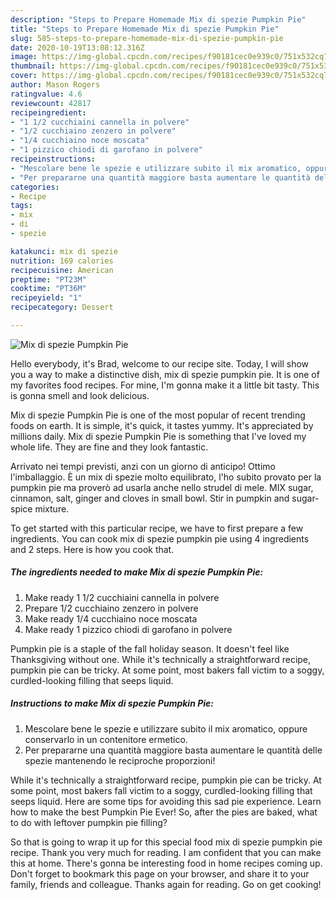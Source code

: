 ```yaml
---
description: "Steps to Prepare Homemade Mix di spezie Pumpkin Pie"
title: "Steps to Prepare Homemade Mix di spezie Pumpkin Pie"
slug: 585-steps-to-prepare-homemade-mix-di-spezie-pumpkin-pie
date: 2020-10-19T13:08:12.316Z
image: https://img-global.cpcdn.com/recipes/f90181cec0e939c0/751x532cq70/mix-di-spezie-pumpkin-pie-recipe-main-photo.jpg
thumbnail: https://img-global.cpcdn.com/recipes/f90181cec0e939c0/751x532cq70/mix-di-spezie-pumpkin-pie-recipe-main-photo.jpg
cover: https://img-global.cpcdn.com/recipes/f90181cec0e939c0/751x532cq70/mix-di-spezie-pumpkin-pie-recipe-main-photo.jpg
author: Mason Rogers
ratingvalue: 4.6
reviewcount: 42817
recipeingredient:
- "1 1/2 cucchiaini cannella in polvere"
- "1/2 cucchiaino zenzero in polvere"
- "1/4 cucchiaino noce moscata"
- "1 pizzico chiodi di garofano in polvere"
recipeinstructions:
- "Mescolare bene le spezie e utilizzare subito il mix aromatico, oppure conservarlo in un contenitore ermetico."
- "Per prepararne una quantità maggiore basta aumentare le quantità delle spezie mantenendo le reciproche proporzioni!"
categories:
- Recipe
tags:
- mix
- di
- spezie

katakunci: mix di spezie 
nutrition: 169 calories
recipecuisine: American
preptime: "PT23M"
cooktime: "PT36M"
recipeyield: "1"
recipecategory: Dessert

---
```



![Mix di spezie Pumpkin Pie](https://img-global.cpcdn.com/recipes/f90181cec0e939c0/751x532cq70/mix-di-spezie-pumpkin-pie-recipe-main-photo.jpg)

Hello everybody, it's Brad, welcome to our recipe site. Today, I will show you a way to make a distinctive dish, mix di spezie pumpkin pie. It is one of my favorites food recipes. For mine, I'm gonna make it a little bit tasty. This is gonna smell and look delicious.

Mix di spezie Pumpkin Pie is one of the most popular of recent trending foods on earth. It is simple, it's quick, it tastes yummy. It's appreciated by millions daily. Mix di spezie Pumpkin Pie is something that I've loved my whole life. They are fine and they look fantastic.

Arrivato nei tempi previsti, anzi con un giorno di anticipo! Ottimo l&#39;imballaggio. È un mix di spezie molto equilibrato, l&#39;ho subito provato per la pumpkin pie ma proverò ad usarla anche nello strudel di mele. MIX sugar, cinnamon, salt, ginger and cloves in small bowl. Stir in pumpkin and sugar-spice mixture.


To get started with this particular recipe, we have to first prepare a few ingredients. You can cook mix di spezie pumpkin pie using 4 ingredients and 2 steps. Here is how you cook that.

<!--inarticleads1-->

##### The ingredients needed to make Mix di spezie Pumpkin Pie:

1. Make ready 1 1/2 cucchiaini cannella in polvere
1. Prepare 1/2 cucchiaino zenzero in polvere
1. Make ready 1/4 cucchiaino noce moscata
1. Make ready 1 pizzico chiodi di garofano in polvere


Pumpkin pie is a staple of the fall holiday season. It doesn&#39;t feel like Thanksgiving without one. While it&#39;s technically a straightforward recipe, pumpkin pie can be tricky. At some point, most bakers fall victim to a soggy, curdled-looking filling that seeps liquid. 

<!--inarticleads2-->

##### Instructions to make Mix di spezie Pumpkin Pie:

1. Mescolare bene le spezie e utilizzare subito il mix aromatico, oppure conservarlo in un contenitore ermetico.
1. Per prepararne una quantità maggiore basta aumentare le quantità delle spezie mantenendo le reciproche proporzioni!


While it&#39;s technically a straightforward recipe, pumpkin pie can be tricky. At some point, most bakers fall victim to a soggy, curdled-looking filling that seeps liquid. Here are some tips for avoiding this sad pie experience. Learn how to make the best Pumpkin Pie Ever! So, after the pies are baked, what to do with leftover pumpkin pie filling? 

So that is going to wrap it up for this special food mix di spezie pumpkin pie recipe. Thank you very much for reading. I am confident that you can make this at home. There's gonna be interesting food in home recipes coming up. Don't forget to bookmark this page on your browser, and share it to your family, friends and colleague. Thanks again for reading. Go on get cooking!
